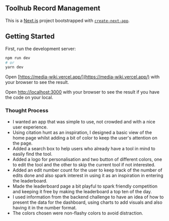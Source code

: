 ## Toolhub Record Management

This is a [Next.js](https://nextjs.org/) project bootstrapped with [`create-next-app`](https://github.com/vercel/next.js/tree/canary/packages/create-next-app).

## Getting Started

First, run the development server:

```bash
npm run dev
# or
yarn dev
```

Open [https://media-wiki.vercel.app/](https://media-wiki.vercel.app/) with your browser to see the result.

Open [http://localhost:3000](http://localhost:3000) with your browser to see the result if you have the code on your local.

### Thought Process
- I wanted an app that was simple to use, not crowded and with a nice user experience.
- Using citation hunt as an inspiration, I designed a basic view of the home page whilst adding a bit of color to keep the user's attention on the page.
- Added a search box to help users who already have a tool in mind to easily find the tool.
- Added a logo for personalisation and two button of different colors, one to edit the tool and the other to skip the current tool if not interested.
- Added an edit number count for the user to keep track of the number of edits done and also spark interest in using it as an inspiration in entering the leaderboard.
- Made the leaderboard page a bit playful to spark friendly competition and keeping it free by making the leaderboard a top ten of the day.
- I used information from the backend challenge to have an idea of how to present the data for the dashboard, using charts to add visuals and also having it in the number format.
- The colors chosen were non-flashy colors to avoid distraction.
